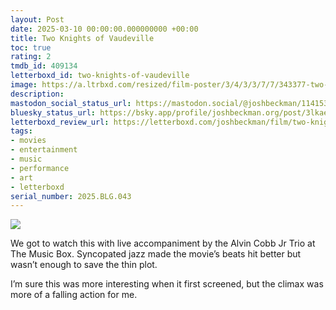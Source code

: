 ```yaml
---
layout: Post
date: 2025-03-10 00:00:00.000000000 +00:00
title: Two Knights of Vaudeville
toc: true
rating: 2
tmdb_id: 409134
letterboxd_id: two-knights-of-vaudeville
image: https://a.ltrbxd.com/resized/film-poster/3/4/3/3/7/7/343377-two-knights-of-vaudeville-0-600-0-900-crop.jpg?v=e88130f78b
description:
mastodon_social_status_url: https://mastodon.social/@joshbeckman/114153506455701914
bluesky_status_url: https://bsky.app/profile/joshbeckman.org/post/3lkaewtmyim2m
letterboxd_review_url: https://letterboxd.com/joshbeckman/film/two-knights-of-vaudeville/
tags:
- movies
- entertainment
- music
- performance
- art
- letterboxd
serial_number: 2025.BLG.043
---
```

 <p><img src="https://a.ltrbxd.com/resized/film-poster/3/4/3/3/7/7/343377-two-knights-of-vaudeville-0-600-0-900-crop.jpg?v=e88130f78b"/></p> <p>We got to watch this with live accompaniment by the Alvin Cobb Jr Trio at The Music Box. Syncopated jazz made the movie’s beats hit better but wasn’t enough to save the thin plot. </p><p>I’m sure this was more interesting when it first screened, but the climax was more of a falling action for me.</p> 
